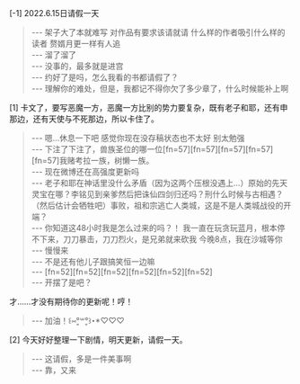 
[-1] 2022.6.15日请假一天
>--- 架子大了本就难写 对作品有要求该请就请 什么样的作者吸引什么样的读者 赘婿月更一样有人追<br>
>--- 溜了溜了<br>
>--- 没事的，最多就是进宫<br>
>--- 约好了是吗，怎么我看的书都请假了？<br>
>--- 理解你的难处，但是，我都记不得你欠了多少章了，什么时候能补上啊<br>

[1] 卡文了，要写恶魔一方，恶魔一方比别的势力要复杂，既有老子和耶，还有申那边，还有天使与不死那边，所以卡住了。
>--- 嗯…休息一下吧 感觉你现在没存稿状态也不太好 别太勉强<br>
>--- 下注了下注了，兽族圣位的哪一位[fn=57][fn=57][fn=57][fn=57][fn=57]我赌考拉一族，树懒一族。<br>
>--- 现在微博还在高强度更新吗<br>
>--- 老子和耶在神话里没什么矛盾（因为这两个压根没遇上...）原始的先天灵宝在哪？李铭见到亲爹然后把诛仙四剑归还吗？刑什么时候与古相遇？（然后估计会牺牲吧）事败，祖和宗逃亡人类城，这是不是人类城战役的开端？<br>
>--- 你知道这48小时我是怎么过来的吗？！
我一直在玩贪玩蓝月，根本停不下来，刀刀暴击，刀刀烈火，是兄弟就来砍我
今晚8点，我在沙城等你<br>
>--- 慢慢来<br>
>--- 不是还有他儿子跟搞笑恒一边嘛<br>
>--- [fn=52][fn=52][fn=52][fn=52][fn=52][fn=52]<br>
>--- 开摆了是吧？

才……才没有期待你的更新呢！哼！<br>
>--- 加油！꒰⑅°͈꒳​°͈꒱･*♡♡♡<br>

[2] 今天好好整理一下剧情，明天更新，请假一天。
>--- 这请假，多是一件美事啊<br>
>--- 靠，又来<br>
